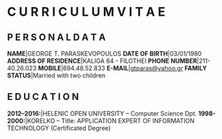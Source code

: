 # C U R R I C U L U M   V I T A E
## P E R S O N A L   D A T A
**NAME**|GEORGE T. PARASKEVOPOULOS
**DATE OF BIRTH**|03/01/1980
**ADDRESS OF RESIDENCE**|KALIGA 64 - FILOTHEI
**PHONE NUMBER**|211-40.26.023
**MOBILE**|694.48.52.833
**E-MAIL**|gtparas@yahoo.gr
**FAMILY STATUS**|Married with two children
## E D U C A T I O N
**2012–2016:**|HELENIC OPEN UNIVERSITY – Computer Science Dpt.
**1998-2000:**|KORELKO – Title: APPLICATION EXPERT OF INFORMATION TECHNOLOGY (Certificated Degree)
